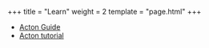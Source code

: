 +++
title = "Learn"
weight = 2
template = "page.html"
+++

- [Acton Guide](https://acton.guide)
- [Acton tutorial](https://github.com/actonlang/acton/tree/main/docs/tutorial)
